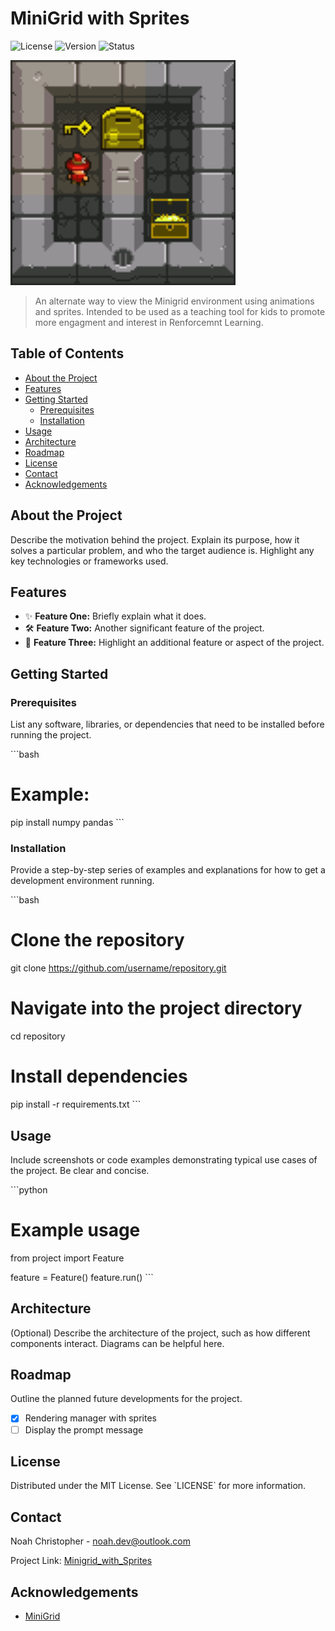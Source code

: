 
# MiniGrid with Sprites

![License](https://img.shields.io/github/license/username/repository)
![Version](https://img.shields.io/badge/version-1.0.0-blue)
![Status](https://img.shields.io/badge/status-active-brightgreen)

<img src="/figures/DoorKey.gif" width="360" height="360"/>

> An alternate way to view the Minigrid environment using animations and sprites. Intended to be used as a teaching tool for kids to promote more engagment and interest in Renforcemnt Learning.

## Table of Contents

- [About the Project](#about-the-project)
- [Features](#features)
- [Getting Started](#getting-started)
  - [Prerequisites](#prerequisites)
  - [Installation](#installation)
- [Usage](#usage)
- [Architecture](#architecture)
- [Roadmap](#roadmap)
- [License](#license)
- [Contact](#contact)
- [Acknowledgements](#acknowledgements)

## About the Project

Describe the motivation behind the project. Explain its purpose, how it solves a particular problem, and who the target audience is. Highlight any key technologies or frameworks used.

## Features

- ✨ **Feature One:** Briefly explain what it does.
- 🛠️ **Feature Two:** Another significant feature of the project.
- 🚀 **Feature Three:** Highlight an additional feature or aspect of the project.

## Getting Started

### Prerequisites

List any software, libraries, or dependencies that need to be installed before running the project.

\`\`\`bash
# Example:
pip install numpy pandas
\`\`\`

### Installation

Provide a step-by-step series of examples and explanations for how to get a development environment running.

\`\`\`bash
# Clone the repository
git clone https://github.com/username/repository.git

# Navigate into the project directory
cd repository

# Install dependencies
pip install -r requirements.txt
\`\`\`

## Usage

Include screenshots or code examples demonstrating typical use cases of the project. Be clear and concise.

\`\`\`python
# Example usage
from project import Feature

feature = Feature()
feature.run()
\`\`\`

## Architecture

(Optional) Describe the architecture of the project, such as how different components interact. Diagrams can be helpful here.

## Roadmap

Outline the planned future developments for the project.

- [x] Rendering manager with sprites
- [ ] Display the prompt message

## License

Distributed under the MIT License. See \`LICENSE\` for more information.

## Contact

Noah Christopher - noah.dev@outlook.com

Project Link: [Minigrid_with_Sprites](https://github.com/NSChristopher/Minigrid_with_Sprites)

## Acknowledgements

- [MiniGrid](https://github.com/Farama-Foundation/Minigrid)
